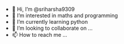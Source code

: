 - 👋 Hi, I’m @sriharsha9309
- 👀 I’m interested in maths and programming
- 🌱 I’m currently learning python
- 💞️ I’m looking to collaborate on ...
- 📫 How to reach me ...

<!---
sriharsha9309/sriharsha9309 is a ✨ special ✨ repository because its `README.md` (this file) appears on your GitHub profile.
You can click the Preview link to take a look at your changes.
--->
